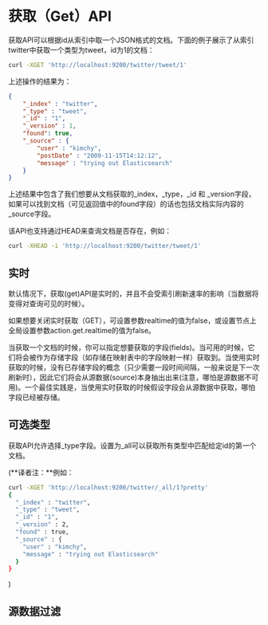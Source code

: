 # 获取（Get）API

获取API可以根据id从索引中取一个JSON格式的文档。下面的例子展示了从索引twitter中获取一个类型为tweet，id为1的文档：

```bash
curl -XGET 'http://localhost:9200/twitter/tweet/1'
```

上述操作的结果为：

```json
{
    "_index" : "twitter",
    "_type" : "tweet",
    "_id" : "1",
    "_version" : 1,
    "found": true,
    "_source" : {
        "user" : "kimchy",
        "postDate" : "2009-11-15T14:12:12",
        "message" : "trying out Elasticsearch"
    }
}
```
上述结果中包含了我们想要从文档获取的_index，_type，_id 和 _version字段，如果可以找到文档（可见返回值中的found字段）的话也包括文档实际内容的_source字段。

该API也支持通过HEAD来查询文档是否存在，例如：

```bash
curl -XHEAD -i 'http://localhost:9200/twitter/tweet/1'
```

## 实时

默认情况下，获取(get)API是实时的，并且不会受索引刷新速率的影响（当数据将变得对查询可见的时候）。

如果想要关闭实时获取（GET），可设置参数realtime的值为false，或设置节点上全局设置参数action.get.realtime的值为false。

当获取一个文档的时候，你可以指定想要获取的字段(fields)。当可用的时候，它们将会被作为存储字段（如存储在映射表中的字段映射一样）获取到。当使用实时获取的时候，没有已存储字段的概念（只少需要一段时间间隔，一般来说是下一次刷新时），因此它们将会从源数据(source)本身抽出出来(注意，哪怕是源数据不可用)。一个最佳实践是，当使用实时获取的时候假设字段会从源数据中获取，哪怕字段已经被存储。

## 可选类型

获取API允许选择_type字段。设置为_all可以获取所有类型中匹配给定id的第一个文档。

(**译者注：**例如：

```bash
curl -XGET 'http://localhost:9200/twitter/_all/1?pretty'
{
  "_index" : "twitter",
  "_type" : "tweet",
  "_id" : "1",
  "_version" : 2,
  "found" : true,
  "_source" : {
    "user" : "kimchy",
    "message" : "trying out Elasticsearch"
  }
}

```
)

## 源数据过滤

